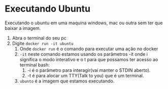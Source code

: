 # Executando Ubuntu

Executando o ubuntu em uma maquina windows, mac ou outra sem ter que baixar a imagem.

1. Abra o terminal do seu pc
2. Digite `docker run -it ubuntu`
   1. Onde `docker run` é o comando para executar uma ação no docker
   2. `-it` neste comando estamos usando os parâmetros -it onde i significa o modo interativo e o t para que possamos ter acesso ao terminal bash:
      1. -i é o parâmetro para interagir(vai manter o STDIN aberto).
      2. -t é para alocar um TTY(Talk to you) que é um terminal.
   3. `ubunto` é a imagem que estamos executando.